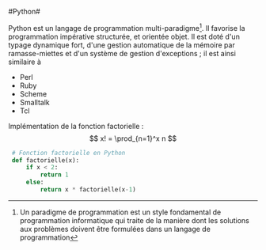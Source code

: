 #Python#

Python est un langage de programmation multi-paradigme[^1]. Il favorise la
programmation impérative structurée, et orientée objet. Il est doté d'un typage
dynamique fort, d'une gestion automatique de la mémoire par ramasse-miettes et
d'un système de gestion d'exceptions ; il est ainsi similaire à 

* Perl
* Ruby
* Scheme
* Smalltalk
* Tcl

Implémentation de la fonction factorielle :
$$ x! = \prod_{n=1}^x n $$

```Python
 # Fonction factorielle en Python
 def factorielle(x):
     if x < 2:
         return 1
     else:
         return x * factorielle(x-1)
```

[^1]:Un paradigme de programmation est un style fondamental de programmation
informatique qui traite de la manière dont les solutions aux problèmes doivent
être formulées dans un langage de programmation


